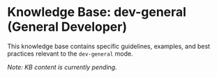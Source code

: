 # Knowledge Base: dev-general (General Developer)

This knowledge base contains specific guidelines, examples, and best practices relevant to the `dev-general` mode.

*Note: KB content is currently pending.*
